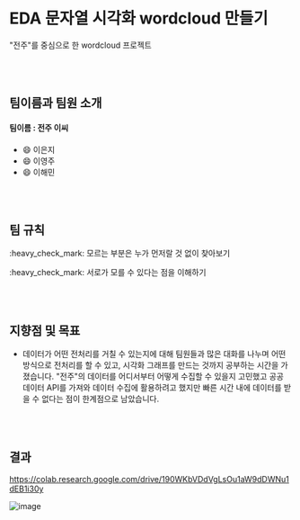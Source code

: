 # EDA 문자열 시각화 wordcloud 만들기
"전주"를 중심으로 한 wordcloud 프로젝트

<br></br>

## 팀이름과 팀원 소개
#### 팀이름 : 전주 이씨
- :smile: 이은지
- :smile: 이영주
- :smile: 이해민

<br></br>


## 팀 규칙
<div>
<P>:heavy_check_mark: 모르는 부분은 누가 먼저랄 것 없이 찾아보기
<P>:heavy_check_mark: 서로가 모를 수 있다는 점을 이해하기 

<br></br>


## 지향점 및 목표
- 데이터가 어떤 전처리를 거칠 수 있는지에 대해 팀원들과 많은 대화를 나누며 어떤 방식으로 전처리를 할 수 있고, 시각화 그래프를 만드는 것까지 공부하는 시간을 가졌습니다. "전주"의 데이터를 어디서부터 어떻게 수집할 수 있을지 고민했고 공공 데이터 API를 가져와 데이터 수집에 활용하려고 했지만 빠른 시간 내에 데이터를 받을 수 없다는 점이 한계점으로 남았습니다. 


<br></br>


## 결과
https://colab.research.google.com/drive/190WKbVDdVgLsOu1aW9dDWNu1dEB1i30y

![image](https://user-images.githubusercontent.com/106312483/200480697-5aedf3d6-0cc6-4350-a6d6-41936d5a31ed.png)



